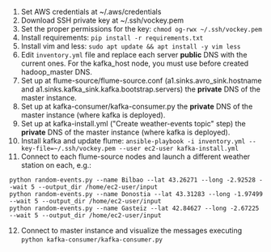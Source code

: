 1. Set AWS credentials at ~/.aws/credentials
2. Download SSH private key at ~/.ssh/vockey.pem
3. Set the proper permissions for the key: `chmod og-rwx ~/.ssh/vockey.pem`
4. Install requirements: `pip install -r requirements.txt`
5. Install vim and less: `sudo apt update && apt install -y vim less`
6. Edit `inventory.yml` file and replace each server **public** DNS with the current ones. For the kafka_host node, you must use before created hadoop_master DNS.
7. Set up at flume-source/flume-source.conf (a1.sinks.avro_sink.hostname and a1.sinks.kafka_sink.kafka.bootstrap.servers) the **private** DNS of the master instance. 
8. Set up at kafka-consumer/kafka-consumer.py the **private** DNS of the master instance (where kafka is deployed).
9. Set up at kafka-install.yml ("Create weather-events topic" step) the **private** DNS of the master instance (where kafka is deployed). 
10. Install kafka and update flume: `ansible-playbook -i inventory.yml --key-file=~/.ssh/vockey.pem --user ec2-user kafka-install.yml`
11. Connect to each flume-source nodes and launch a different weather station on each, e.g.:

```
python random-events.py --name Bilbao --lat 43.26271 --long -2.92528 --wait 5 --output_dir /home/ec2-user/input
python random-events.py --name Donostia --lat 43.31283 --long -1.97499  --wait 5 --output_dir /home/ec2-user/input
python random-events.py --name Gasteiz --lat 42.84627 --long -2.67225  --wait 5 --output_dir /home/ec2-user/input
``` 
12. Connect to master instance and visualize the messages executing `python kafka-consumer/kafka-consumer.py`